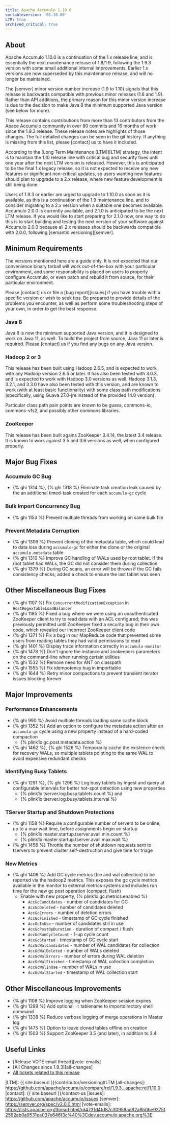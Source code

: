 ```yaml
---
title: Apache Accumulo 1.10.0
sortableversion: '01.10.00'
LTM: true
archived_critical: true
---
```


## About

Apache Accumulo 1.10.0 is a continuation of the 1.x release line, and is
essentially the next maintenance release of 1.8/1.9, following the 1.9.3
version with some small additional internal improvements. Earlier 1.x versions
are now superseded by this maintenance release, and will no longer be
maintained.

The [semver] minor version number increase (1.9 to 1.10) signals that this
release is backwards compatible with previous minor releases (1.8 and 1.9).
Rather than API additions, the primary reason for this minor version increase
is due to the decision to make Java 8 the minimum supported Java version (see
below for more).

This release contains contributions from more than 13 contributors from the
Apace Accumulo community in over 80 commits and 16 months of work since the
1.9.3 release. These release notes are highlights of those changes. The full
detailed changes can be seen in the git history. If anything is missing from
this list, please [contact] us to have it included.

According to the [Long Term Maintenance (LTM)][LTM] strategy, the intent is to
maintain the 1.10 release line with critical bug and security fixes until one
year after the next LTM version is released. However, this is anticipated to be
the final 1.x legacy release, so it is not expected to receive any new features
or significant non-critical updates, so users wanting new features should plan
to upgrade to a 2.x release, where new feature development is still being done.

Users of 1.9.3 or earlier are urged to upgrade to 1.10.0 as soon as it is
available, as this is a continuation of the 1.9 maintenance line. and to
consider migrating to a 2.x version when a suitable one becomes available.
Accumulo 2.0.0 is currently available, and 2.1.0 is anticipated to be the next
LTM release. If you would like to start preparing for 2.1.0 now, one way to do
this is to start building and testing the next version of your software against
Accumulo 2.0.0 because all 2.x releases should be backwards compatible with
2.0.0, following [semantic versioning][semver].

## Minimum Requirements

The versions mentioned here are a guide only. It is not expected that our
convenience binary tarball will work out-of-the-box with your particular
environment, and some responsibility is placed on users to properly configure
Accumulo, or even patch and rebuild it from source, for their particular
environment.

Please [contact] us or file a [bug report][issues] if you have trouble with a
specific version or wish to seek tips. Be prepared to provide details of the
problems you encounter, as well as perform some troubleshooting steps of your
own, in order to get the best response.

### Java 8

Java 8 is now the minimum supported Java version, and it is designed to work on
Java 11, as well. To build the project from source, Java 11 or later is
required. Please [contact] us if you find any bugs on any Java version.

### Hadoop 2 or 3

This release has been built using Hadoop 2.6.5, and is expected to work with
any Hadoop version 2.6.5 or later. It has also been tested with 3.0.3, and is
expected to work with Hadoop 3.0 versions as well. Hadoop 3.1.3, 3.2.1, and
3.3.0 have also been tested with this version, and are known to work (with at
least basic functionality) with some class path modifications (specifically,
using Guava 27.0-jre instead of the provided 14.0 version).

Particular class path pain points are known to be guava, commons-io,
commons-vfs2, and possibly other commons libraries.

### ZooKeeper

This release has been built agains ZooKeeper 3.4.14, the latest 3.4 release. It
is known to work against 3.5 and 3.6 versions as well, when configured
properly.

## Major Bug Fixes

### Accumulo GC Bug

* {% ghi 1314 %}, {% ghi 1318 %} Eliminate task creation leak caused by the an
  additional timed-task created for each `accumulo-gc` cycle

### Bulk Import Concurrency Bug

* {% ghi 1153 %} Prevent multiple threads from working on same bulk file

### Prevent Metadata Corruption

* {% ghi 1309 %} Prevent cloning of the metadata table, which could lead to
  data loss during `accumulo-gc` for either the clone or the original
  `accumulo.metadata` table
* {% ghi 1310 %} Improve GC handling of WALs used by root tablet. If the root
  tablet had WALs, the GC did not consider them during collection
* {% ghi 1379 %} During GC scans, an error will be thrown if the GC fails
  consistency checks; added a check to ensure the last tablet was seen

## Other Miscellaneous Bug Fixes

* {% ghi 1107 %} Fix `ConcurrentModificationException` in
  `HostRegexTableLoadBalancer`
* {% ghi 1185 %} Fixed a bug where we were using an unauthenticated ZooKeeper
  client to try to read data with an ACL configured; this was previously
  permitted until ZooKeeper fixed a security bug in their own code, which
  revealed our incorrect ZooKeeper client code
* {% ghi 1371 %} Fix a bug in our MapReduce code that prevented some users from
  reading tables they had valid permissions to read
* {% ghi 1401 %} Display trace information correctly in `accumulo-monitor`
* {% ghi 1478 %} Don't ignore the instance and zookeepers parameters on the
  command-line when running certain utilities
* {% ghi 1532 %} Remove need for ANT on classpath
* {% ghi 1555 %} Fix idempotency bug in importtable
* {% ghi 1644 %} Retry minor compactions to prevent transient iterator issues
  blocking forever

## Major Improvements

### Performance Enhancements

* {% ghi 990 %} Avoid multiple threads loading same cache block
* {% ghi 1352 %} Add an option to configure the metadata action after an
  `accumulo-gc` cycle using a new property instead of a hard-coded compaction
  * {% plink1x gc.post.metadata.action %}
* {% ghi 1462 %}, {% ghi 1526 %} Temporarily cache the existence check for
  recovery WALs, so multiple tablets pointing to the same WAL to avoid
  expensive redundant checks

### Identifying Busy Tablets

* {% ghi 1291 %}, {% ghi 1296 %} Log busy tablets by ingest and query at
  configurable intervals for better hot-spot detection using new properties
  * {% plink1x tserver.log.busy.tablets.count %} and
  * {% plink1x tserver.log.busy.tablets.interval %}

### TServer Startup and Shutdown Protections

* {% ghi 1158 %} Require a configurable number of servers to be online, up to a
  max wait time, before assignments begin on startup
  * {% plink1x master.startup.tserver.avail.min.count %}
  * {% plink1x master.startup.tserver.avail.max.wait %}
* {% ghi 1456 %} Throttle the number of shutdown requests sent to tservers to
  prevent cluster self-destruction and give time for triage

### New Metrics

* {% ghi 1406 %} Add GC cycle metrics (file and wal collection) to be reported
  via the hadoop2 metrics. This exposes the gc cycle metrics available in the
  monitor to external metrics systems and includes run time for the new gc post
  operation (compact, flush)
  * Enable with new property, {% plink1x gc.metrics.enabled %}
    * `AccGcCandidates` - number of candidates for GC
    * `AccGcDeleted` - number of candidates deleted
    * `AccGcErrors` - number of deletion errors
    * `AccGcFinished` - timestamp of GC cycle finished
    * `AccGcInUse` - number of candidates still in use
    * `AccGcPostOpDuration` - duration of compact / flush
    * `AccGcRunCycleCount` - 1-up cycle count
    * `AccGcStarted` - timestamp of GC cycle start
    * `AccGcWalCandidates` - number of WAL candidates for collection
    * `AccGcWalDeleted` - number of WALs deleted
    * `AccGcWalErrors` - number of errors during WAL deletion
    * `AccGcWalFinished` - timestamp of WAL collection completion
    * `AccGcWalInUse` - number of WALs in use
    * `AccGcWalStarted` - timestamp of WAL collection start

## Other Miscellaneous Improvements

* {% ghi 1108 %} Improve logging when ZooKeeper session expires
* {% ghi 1299 %} Add optional `-t` tablename to importdirectory shell command
* {% ghi 1338 %} Reduce verbose logging of merge operations in Master log
* {% ghi 1475 %} Option to leave cloned tables offline on creation
* {% ghi 1503 %} Support ZooKeeper 3.5 (and later), in addition to 3.4

## Useful Links

* [Release VOTE email thread][vote-emails]
* [All Changes since 1.9.3][all-changes]
* [All tickets related to this release][milestone]


[milestone]: https://github.com/apache/accumulo/projects/8
[LTM]: {{ site.baseurl }}/contributor/versioning#LTM
[all-changes]: https://github.com/apache/accumulo/compare/rel/1.9.3...apache:rel/1.10.0
[contact]: {{ site.baseurl }}/contact-us
[issues]: https://github.com/apache/accumulo/issues
[semver]: https://semver.org/spec/v2.0.0.html
[vote-emails]: https://lists.apache.org/thread.html/rd4731d4fd87c30958ad82a8b0be9375f2562ab0a9531ea037e646f3c%40%3Cdev.accumulo.apache.org%3E
